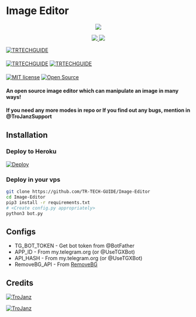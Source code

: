 # Image Editor

<p align="center">
  <a href="https://www.python.org">
    <img src="http://ForTheBadge.com/images/badges/made-with-python.svg">

  </a>
</p>
<p align="center">
  <a href="https://github.com/TR-TECH-GUIDE/Image-Editor/stargazers">
    <img src="https://img.shields.io/github/stars/TR-TECH-GUIDE/Image-Editor?style=social">

  </a>
  
  <a href="https://github.com/TR-TECH-GUIDE/Image-Editor/fork">
    <img src="https://img.shields.io/github/forks/TR-TECH-GUIDE/Image-Editor?label=Fork&style=social">

  </a>  
</p>

[![TRTECHGUIDE](https://img.shields.io/badge/trtechguide-Group-orange?style=for-the-badge&logo=telegram)](https://telegram.dog/trtechguide)  
ㅤㅤㅤㅤㅤㅤㅤ  
[![TRTECHGUIDE](https://img.shields.io/badge/trtechguide-Support-red?style=flat&logo=telegram)](https://telegram.dog/trtechguide)  [![TRTECHGUIDE](https://img.shields.io/badge/trtechguide-Website-red?style=flat&logo=CodersRank)](https://trtechguide.wordpress.com/)  
ㅤㅤㅤㅤㅤㅤㅤ  
[![MIT license](https://img.shields.io/badge/License-MIT-blue?style=flat)](https://github.com/TR-TECH-GUIDE/Image-Editor/blob/main/COPYING)  [![Open Source](https://badges.frapsoft.com/os/v2/open-source.svg?v=103)](https://github.com/TR-TECH-GUIDE/Image-Editor)





#### An open source image editor which can manipulate an image in many ways!
#### If you need any more modes in repo or If you find out any bugs, mention in @TroJanzSupport

## Installation

### Deploy to Heroku
[![Deploy](https://www.herokucdn.com/deploy/button.svg)](https://heroku.com/deploy?template=https://github.com/TR-TECH-GUIDE/Image-Editor)

### Deploy in your vps
```sh
git clone https://github.com/TR-TECH-GUIDE/Image-Editor
cd Image-Editor
pip3 install -r requirements.txt
# <Create config.py appropriately>
python3 bot.py
```

## Configs

* TG_BOT_TOKEN  - Get bot token from @BotFather
* APP_ID        - From my.telegram.org (or @UseTGXBot)
* API_HASH      - From my.telegram.org (or @UseTGXBot)
* RemoveBG_API  - From [RemoveBG](https://www.remove.bg/b/background-removal-api)

## Credits

[![TroJanz](https://img.shields.io/badge/Stack_Overflow-FE7A16?style=for-the-badge&logo=stack-overflow&logoColor=white)](https://stackoverflow.com/)

[![TroJanz](https://img.shields.io/badge/Pyrogram%20-%23F37626.svg?&style=for-the-badge&logo=telegram&logoColor=white)](https://github.com/pyrogram/pyrogram)
